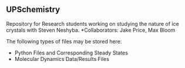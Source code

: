 UPSchemistry
-------------

Repository for Research students working on studying the nature of ice crystals with Steven Neshyba.
*Collaborators: Jake Price, Max Bloom

The following types of files may be stored here:
* Python Files and Corresponding Steady States
* Molecular Dynamics Data/Results Files

